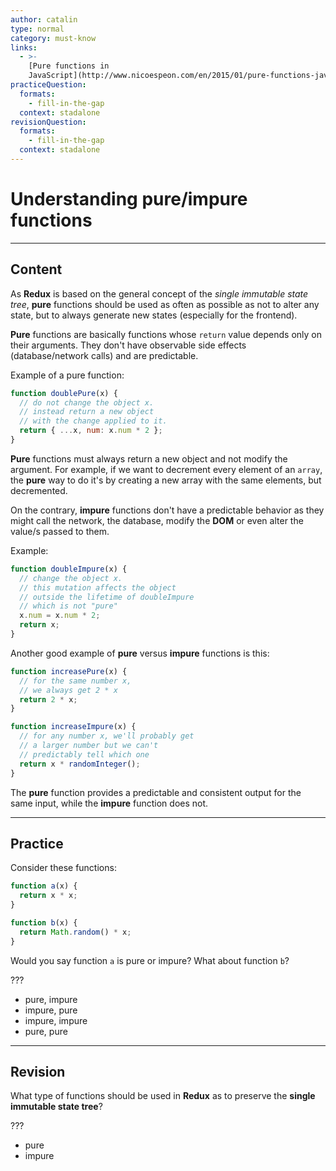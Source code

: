 ```yaml
---
author: catalin
type: normal
category: must-know
links:
  - >-
    [Pure functions in
    JavaScript](http://www.nicoespeon.com/en/2015/01/pure-functions-javascript/){website}
practiceQuestion:
  formats:
    - fill-in-the-gap
  context: stadalone
revisionQuestion:
  formats:
    - fill-in-the-gap
  context: stadalone
---
```


# Understanding **pure/impure** functions


---

## Content

As **Redux** is based on the general concept of the *single immutable state tree*, **pure** functions should be used as often as possible as not to alter any state, but to always generate new states (especially for the frontend).

**Pure** functions are basically functions whose `return` value depends only on their arguments. They don't have observable side effects (database/network calls) and are predictable.

Example of a pure function:

```javascript
function doublePure(x) {
  // do not change the object x.
  // instead return a new object
  // with the change applied to it.
  return { ...x, num: x.num * 2 };
}
```

**Pure** functions must always return a new object and not modify the argument. For example, if we want to decrement every element of an `array`, the **pure** way to do it's by creating a new array with the same elements, but decremented.

On the contrary, **impure** functions don't have a predictable behavior as they might call the network, the database, modify the **DOM** or even alter the value/s passed to them.

Example:

```javascript
function doubleImpure(x) {
  // change the object x.
  // this mutation affects the object
  // outside the lifetime of doubleImpure
  // which is not "pure"
  x.num = x.num * 2;
  return x;
}
```

Another good example of **pure** versus **impure**  functions is this:

```js
function increasePure(x) {
  // for the same number x, 
  // we always get 2 * x
  return 2 * x;
}

function increaseImpure(x) {
  // for any number x, we'll probably get
  // a larger number but we can't
  // predictably tell which one
  return x * randomInteger();
}
```

The **pure** function provides a predictable and consistent output for the same input, while the **impure** function does not.


---

## Practice

Consider these functions:

```javascript
function a(x) {
  return x * x;
}

function b(x) {
  return Math.random() * x;
}
```

Would you say function `a` is pure or impure? What about function `b`?

???

- pure, impure
- impure, pure
- impure, impure
- pure, pure


---

## Revision

What type of functions should be used in **Redux** as to preserve the **single immutable state tree**?

???

- pure
- impure
